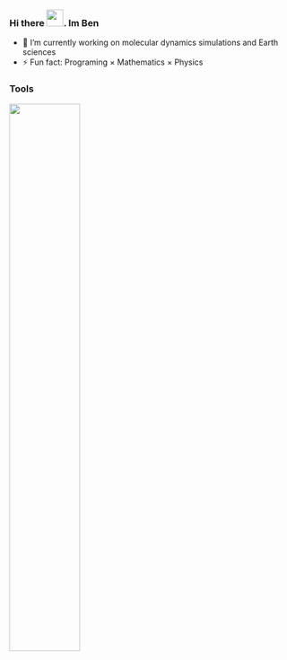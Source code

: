 ### Hi there <img src="https://raw.githubusercontent.com/MartinHeinz/MartinHeinz/master/wave.gif" width="30px">. Im Ben
- 🔭 I’m currently working on molecular dynamics simulations and Earth sciences
- ⚡ Fun fact: Programing $\times$ Mathematics $\times$ Physics

### Tools

<p align="left">
  <a href="https://skillicons.dev">
    <img src="https://skillicons.dev/icons?i=c,cpp,matlab,py,bash,git,latex,linux,md,stackoverflow,vscode,fortran"
    width="50%" 
    height="50%"/>
  </a>
</p>














<!--
**x-repos/x-repos** is a ✨ _special_ ✨ repository because its `README.md` (this file) appears on your GitHub profile.

Here are some ideas to get you started:

- 🔭 I’m currently working on ...
- 🌱 I’m currently learning ...
- 👯 I’m looking to collaborate on ...
- 🤔 I’m looking for help with ...
- 💬 Ask me about ...
- 📫 How to reach me: ...
- 😄 Pronouns: ...
- ⚡ Fun fact: ...
-->
